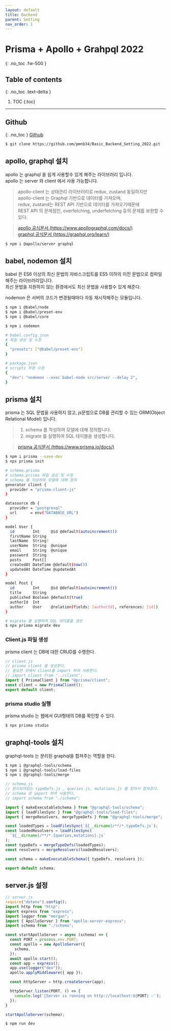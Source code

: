 ```yaml
---
layout: default
title: Backend
parent: Setting
nav_order: 1
---
```


# Prisma + Apollo + Grahpql 2022
{: .no_toc .fw-500 }


## Table of contents
{: .no_toc .text-delta }

1. TOC
{:toc}

---

## Github
{: .no_toc }
[Github](https://github.com/pmnb34/Basic_Backend_Setting_2022)
```bash
$ git clone https://github.com/pmnb34/Basic_Backend_Setting_2022.git
```

## apollo, graphql 설치

apollo 는 graphql 을 쉽게 사용할수 있게 해주는 라이브러리 입니다.  
apollo 는 server 와 client 에서 사용 가능합니다.

> apollo-client 는 상태관리 라이브러리로 redux, zustand 동일하지만  
> apollo-client 는 Graphql 기반으로 데이터를 가져오며,  
> redux, zustand는 REST API 기반으로 데이터를 가져오기때문에  
> REST API 의 문제점인, overfetching, underfetching 등의 문제를 보완할 수 있다.

> [apollo 공식문서 (https://www.apollographql.com/docs/)](https://www.apollographql.com/docs/)  
> [graphql 공식문서 (https://graphql.org/learn/)](https://graphql.org/learn/)


```bash
$ npm i @apollo/server graphql
```

## babel, nodemon 설치 

babel 은 ES6 이상의 최신 문법의 자바스크립트를 ES5 이하의 이전 문법으로 컴파일해주는 라이브러리입니다.  
최신 문법을 지원하지 않는 환경에서도 최신 문법을 사용할수 있게 해준다.  
  
nodemon 은 서버의 코드가 변경될때마다 자동 재시작해주는 모듈입니다. 

```bash
$ npm i @babel/node
$ npm i @babel/preset-env
$ npm i @babel/core

$ npm i nodemon
```

```bash
# babel.config.json 
# 파일 생성 및 수정
{
  "presets": ["@babel/preset-env"]
}
```

```bash
# package.json
# scripts 부분 수정
{
  "dev": "nodemon --exec babel-node src/server --delay 2",
}
```

## prisma 설치 

prisma 는 SQL 문법을 사용하지 않고, js문법으로 DB를 관리할 수 있는 ORM(Object Relational Model) 입니다.

> 1. schema 를 작성하여 모델에 대해 정의합니다.  
> 2. migrate 를 실행하여 SQL 테이블을 생성합니다.

> [prisma 공식문서 (https://www.prisma.io/docs/)](https://www.prisma.io/docs/)

```bash
$ npm i prisma --save-dev
$ npx prisma init
```

```bash
# schema.prisma
# schema.prisma 파일 생성 및 수정
# schema 를 작성하여 모델에 대해 정의
generator client {
  provider = "prisma-client-js"
}

datasource db {
  provider = "postgresql"
  url      = env("DATABASE_URL")
}

model User {
  id        Int     @id @default(autoincrement())
  firstName String
  lastName  String?
  userName  String  @unique
  email     String  @unique
  password  String
  posts     Post[]
  createdAt DateTime @default(now())
  updatedAt DateTime @updatedAt
}

model Post {
  id        Int     @id @default(autoincrement())
  title     String
  published Boolean @default(true)
  authorId  Int
  author    User    @relation(fields: [authorId], references: [id])
}
```
```bash
# migrate 를 실행하여 SQL 테이블을 생성
$ npx prisma migrate dev
```

### Client.js 파일 생성

prisma client 는 DB에 대한 CRUD를 수행한다. 

```js
// client.js
// prisma client 를 생성한다.
// 필요한 곳에서 client를 import 하여 사용한다. 
// import client from "../client";
import { PrismaClient } from "@prisma/client";
const client = new PrismaClient();
export default client;
```

### prisma studio 실행

prisma studio 는 웹에서 GUI형태의 DB를 확인할 수 있다.

```bash
$ npx prisma studio
```

## graphql-tools 설치

graphql-tools 는 분리된 graphql을 합쳐주는 역할을 한다.

```bash
$ npm i @graphql-tools/schema 
$ npm i @graphql-tools/load-files 
$ npm i @graphql-tools/merge
```

```js
// schema.js
// 분리되어있는 typeDefs.js , queries.js, mutations.js 를 찾아서 합쳐준다.
// schema 로 import 하여 사용한다. 
// import schema from "./schema";

import { makeExecutableSchema } from "@graphql-tools/schema";
import { loadFilesSync } from "@graphql-tools/load-files";
import { mergeResolvers, mergeTypeDefs } from "@graphql-tools/merge";

const loadedTypes = loadFilesSync(`${__dirname}/**/*.typeDefs.js`);
const loadedResolvers = loadFilesSync(
  `${__dirname}/**/*.{queries,mutations}.js`
);
const typeDefs = mergeTypeDefs(loadedTypes);
const resolvers = mergeResolvers(loadedResolvers);

const schema = makeExecutableSchema({ typeDefs, resolvers });

export default schema;
```

## server.js 설정
```js
// server.js
require("dotenv").config();
import http from "http";
import express from "express";
import logger from "morgan";
import { ApolloServer } from "apollo-server-express";
import schema from "./schema";

const startApolloServer = async (schema) => {
  const PORT = process.env.PORT;
  const apollo = new ApolloServer({
    schema,
  });
  await apollo.start();
  const app = express();
  app.use(logger("dev"));
  apollo.applyMiddleware({ app });

  const httpServer = http.createServer(app);

  httpServer.listen(PORT, () => {
    console.log(`🚀Server is running on http://localhost:${PORT} ✅`);
  });
}

startApolloServer(schema);
```

```bash
$ npm run dev
```